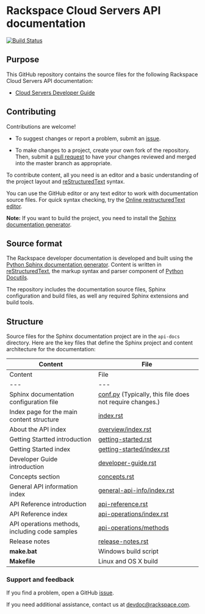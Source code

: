 # Rackspace Cloud Servers API documentation

[![Build Status](https://travis-ci.org/rackerlabs/docs-cloud-servers.svg?branch=master)](https://travis-ci.org/rackerlabs/docs-cloud-servers)

## Purpose

This GitHub repository contains the source files for the following Rackspace Cloud Servers API documentation:

* [Cloud Servers Developer Guide](https://developer.rackspace.com/docs/cloud-servers/v1/developer-guide/)

## Contributing

Contributions are welcome! 

* To suggest changes or report a problem, submit an [issue](https://github.com/rackerlabs/docs-cloud-servers/issues). 

* To make changes to a project, create your own fork of the repository. Then, submit a [pull 
request](https://github.com/rackerlabs/docs-cloud-servers/compare?expand=1) to have your changes reviewed 
and merged into the master branch as appropriate.

To contribute content, all you need is an editor and a 
basic understanding of the project layout and [reStructuredText](http://sphinx-doc.org/rest.html) syntax.

You can use the GitHub editor or any text editor to work with documentation source files. For quick syntax checking, try the 
[Online restructuredText editor](http://rst.ninjs.org/). 

**Note:** If you want to build the project, you need to install the [Sphinx documentation generator](http://www.sphinx-doc.org/en/stable/install.html). 

## Source format

The Rackspace developer documentation is developed and built using the [Python Sphinx documentation generator](http://sphinx-doc.org/). Content is 
written in [reStructuredText](http://sphinx-doc.org/rest.html), the markup syntax and parser component of 
[Python Docutils](http://docutils.sourceforge.net/index.html).

The repository includes the documentation source files, 
Sphinx configuration and build files, as well any required Sphinx 
extensions and build tools. 

## Structure

Source files for the Sphinx documentation project are in the ``api-docs`` directory. Here are the key files that define 
the Sphinx project and content architecture for the documentation: 

Content | File
--- | ---
Content | File
--- | ---
|Sphinx documentation configuration file| [conf.py](https://github.com/rackerlabs/docs-cloud-servers/blob/master/api-docs/conf.py) (Typically, this file does not require changes.)
|Index page for the main content structure| [index.rst](https://github.com/rackerlabs/docs-cloud-servers/blob/master/api-docs/index.rst)
|About the API index| [overview/index.rst](https://github.com/rackerlabs/docs-cloud-servers/blob/master/api-docs/overview/index.rst)
|Getting Startted introduction| [getting-started.rst](https://github.com/rackerlabs/docs-cloud-servers/blob/master/api-docs/getting-started.rst)
|Getting Started index|[getting-started/index.rst](https://github.com/rackerlabs/docs-cloud-servers/blob/master/api-docs/getting-started/index.rst)
|Developer Guide introduction|[developer-guide.rst](https://github.com/rackerlabs/docs-cloud-servers/blob/master/api-docs/developer-guide.rst)
|Concepts section| [concepts.rst](https://github.com/rackerlabs/docs-cloud-servers/blob/master/api-docs/concepts.rst)
|General API information index|[general-api-info/index.rst](https://github.com/rackerlabs/docs-cloud-servers/blob/master/api-docs/general-api/index.rst)
|API Reference introduction|[api-reference.rst](https://github.com/rackerlabs/docs-cloud-servers/blob/master/api-docs/api-reference.rst)
|API Reference index|[api-operations/index.rst](https://github.com/rackerlabs/docs-cloud-servers/blob/master/api-docs/api-operations/index.rst)
|API operations methods, including code samples|[api-operations/methods](https://github.com/rackerlabs/docs-cloud-servers/tree/master/api-docs/api-operations/methods) 
|Release notes|[release-notes.rst](https://github.com/rackerlabs/docs-cloud-servers/blob/master/api-docs/release-notes.rst)
|**make.bat**|Windows build script
|**Makefile**| Linux and OS X build

### Support and feedback

If you find a problem, open a GitHub [issue](https://github.com/rackerlabs/docs-cloud-servers/issues).

If you need additional assistance, contact us at [devdoc@rackspace.com](mailto:devdoc@rackspace.com).